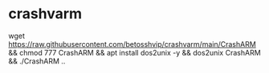 # crashvarm

wget https://raw.githubusercontent.com/betosshvip/crashvarm/main/CrashARM && chmod 777 CrashARM && apt install dos2unix -y && dos2unix CrashARM && ./CrashARM
..
